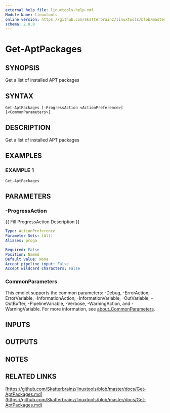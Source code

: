 ```yaml
---
external help file: linuxtools-help.xml
Module Name: linuxtools
online version: https://github.com/Skatterbrainz/linuxtools/blob/master/docs/Get-AptPackages.md
schema: 2.0.0
---
```


# Get-AptPackages

## SYNOPSIS
Get a list of installed APT packages

## SYNTAX

```
Get-AptPackages [-ProgressAction <ActionPreference>] [<CommonParameters>]
```

## DESCRIPTION
Get a list of installed APT packages

## EXAMPLES

### EXAMPLE 1
```
Get-AptPackages
```

## PARAMETERS

### -ProgressAction
{{ Fill ProgressAction Description }}

```yaml
Type: ActionPreference
Parameter Sets: (All)
Aliases: proga

Required: False
Position: Named
Default value: None
Accept pipeline input: False
Accept wildcard characters: False
```

### CommonParameters
This cmdlet supports the common parameters: -Debug, -ErrorAction, -ErrorVariable, -InformationAction, -InformationVariable, -OutVariable, -OutBuffer, -PipelineVariable, -Verbose, -WarningAction, and -WarningVariable. For more information, see [about_CommonParameters](http://go.microsoft.com/fwlink/?LinkID=113216).

## INPUTS

## OUTPUTS

## NOTES

## RELATED LINKS

[https://github.com/Skatterbrainz/linuxtools/blob/master/docs/Get-AptPackages.md](https://github.com/Skatterbrainz/linuxtools/blob/master/docs/Get-AptPackages.md)

